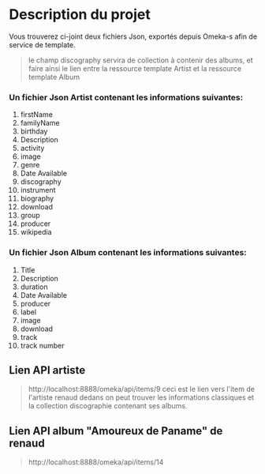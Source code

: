 # Description du projet 
Vous trouverez ci-joint deux fichiers Json, exportés depuis Omeka-s afin de service de template.
  > le champ discography servira de collection à contenir des albums, et faire ainsi le lien entre la ressource template Artist et la ressource template Album

### Un fichier Json Artist contenant les informations suivantes:
1. firstName
2. familyName
3. birthday
4. Description
5. activity
6. image
7. genre
8. Date Available
9. discography
10. instrument
11. biography
12. download
13. group
15. producer
16. wikipedia

### Un fichier Json Album contenant les informations suivantes:
1. Title
2. Description
3. duration
4. Date Available
5. producer
6. label
7. image
8. download
9. track
10. track number

## Lien API artiste
  > http://localhost:8888/omeka/api/items/9
ceci est le lien vers l'item de l'artiste renaud dedans on peut trouver les informations classiques et la collection discographie contenant ses albums.
## Lien API album "Amoureux de Paname" de renaud
  > http://localhost:8888/omeka/api/items/14
